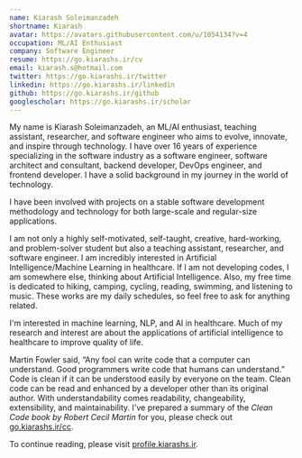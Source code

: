 ```yaml
---
name: Kiarash Soleimanzadeh
shortname: Kiarash
avatar: https://avatars.githubusercontent.com/u/1054134?v=4
occupation: ML/AI Enthusiast
company: Software Engineer
resume: https://go.kiarashs.ir/cv
email: kiarash.s@hotmail.com
twitter: https://go.kiarashs.ir/twitter
linkedin: https://go.kiarashs.ir/linkedin
github: https://go.kiarashs.ir/github
googlescholar: https://go.kiarashs.ir/scholar
---
```


My name is Kiarash Soleimanzadeh, an ML/AI enthusiast, teaching assistant, researcher, and software engineer who aims to evolve, innovate, and inspire through technology. I have over 16 years of experience specializing in the software industry as a software engineer, software architect and consultant, backend developer, DevOps engineer, and frontend developer. I have a solid background in my journey in the world of technology.

I have been involved with projects on a stable software development methodology and technology for both large-scale and regular-size applications.

I am not only a highly self-motivated, self-taught, creative, hard-working, and problem-solver student but also a teaching assistant, researcher, and software engineer. I am incredibly interested in Artificial Intelligence/Machine Learning in healthcare. If I am not developing codes, I am somewhere else, thinking about Artificial Intelligence. Also, my free time is dedicated to hiking, camping, cycling, reading, swimming, and listening to music. These works are my daily schedules, so feel free to ask for anything related.

I'm interested in machine learning, NLP, and AI in healthcare. Much of my research and interest are about the applications of artificial intelligence to healthcare to improve quality of life.

Martin Fowler said, “Any fool can write code that a computer can understand. Good programmers write code that humans can understand.” Code is clean if it can be understood easily by everyone on the team. Clean code can be read and enhanced by a developer other than its original author. With understandability comes readability, changeability, extensibility, and maintainability. I've prepared a summary of the *Clean Code book by Robert Cecil Martin* for you, please check out [go.kiarashs.ir/cc](https://go.kiarashs.ir/cc "Clean Code").

To continue reading, please visit [profile.kiarashs.ir](https://profile.kiarashs.ir "Kiarash Soleimanzadeh").
